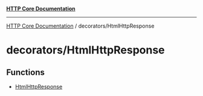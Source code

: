 [**HTTP Core Documentation**](../../README.md)

***

[HTTP Core Documentation](../../README.md) / decorators/HtmlHttpResponse

# decorators/HtmlHttpResponse

## Functions

- [HtmlHttpResponse](functions/HtmlHttpResponse.md)
